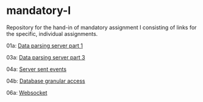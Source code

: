 # mandatory-I
Repository for the hand-in of mandatory assignment I consisting of links for the specific, individual assignments.

01a: [Data parsing server part 1](https://github.com/mikljohsn/SOFT_SI_2025/tree/main/00_course_material/assignments/01a_data_parsing_server_part_1/Node_solution)

03a: [Data parsing server part 3](https://github.com/mikljohsn/SOFT_SI_2025/tree/main/00_course_material/assignments/03_data_parsing_server_part_3)

04a: [Server sent events](https://github.com/mikljohsn/SOFT_SI_2025/tree/main/13_Server-sent_Events/01_Node)

04b: [Database granular access](https://github.com/mikljohsn/DB_access_PostgreSQL-Tailscale)

06a: [Websocket](https://github.com/mikljohsn/SOFT_SI_2025/tree/main/14_WebSocket/01_node)
